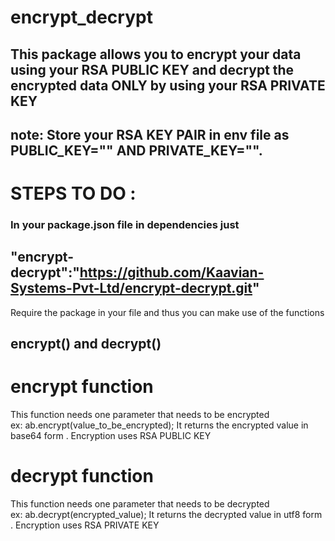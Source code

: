 # encrypt_decrypt

## This package allows you to encrypt your data using your RSA PUBLIC KEY and decrypt the encrypted data ONLY by using your RSA PRIVATE KEY
## note: Store your RSA KEY PAIR in env file as PUBLIC_KEY="" AND PRIVATE_KEY="".
# STEPS TO DO :
### In your package.json file in dependencies just 
## "encrypt-decrypt":"https://github.com/Kaavian-Systems-Pvt-Ltd/encrypt-decrypt.git" 
Require the package in your file and thus you can make use of the functions 
## encrypt() and decrypt()
# encrypt function
This function needs one parameter that needs to be encrypted  
ex: ab.encrypt(value_to_be_encrypted);
It returns the encrypted value in base64 form . 
Encryption uses RSA PUBLIC KEY
# decrypt function
This function needs one parameter that needs to be decrypted  
ex: ab.decrypt(encrypted_value);
It returns the decrypted value in utf8 form . 
Encryption uses RSA PRIVATE KEY

